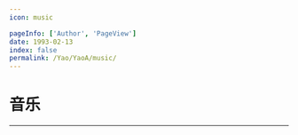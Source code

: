 ```yaml
---
icon: music

pageInfo: ['Author', 'PageView']
date: 1993-02-13
index: false
permalink: /Yao/YaoA/music/
---
```


# 音乐

<Catalog base='/Yao/YaoA/music/' />

---
